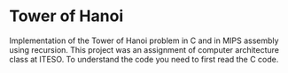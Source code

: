 # Tower of Hanoi 
Implementation of the Tower of Hanoi problem in C and in MIPS assembly using recursion. This project was an assignment of computer architecture class at ITESO. To understand the code you need to first read the C code. 


